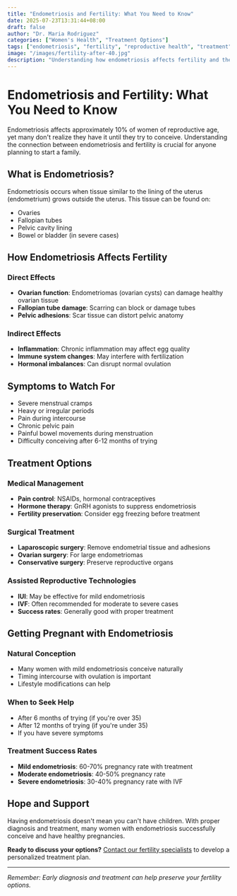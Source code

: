 ```yaml
---
title: "Endometriosis and Fertility: What You Need to Know"
date: 2025-07-23T13:31:44+08:00
draft: false
author: "Dr. Maria Rodriguez"
categories: ["Women's Health", "Treatment Options"]
tags: ["endometriosis", "fertility", "reproductive health", "treatment"]
image: "/images/fertility-after-40.jpg"
description: "Understanding how endometriosis affects fertility and the treatment options available to help you conceive."
---
```


# Endometriosis and Fertility: What You Need to Know

Endometriosis affects approximately 10% of women of reproductive age, yet many don't realize they have it until they try to conceive. Understanding the connection between endometriosis and fertility is crucial for anyone planning to start a family.

## What is Endometriosis?

Endometriosis occurs when tissue similar to the lining of the uterus (endometrium) grows outside the uterus. This tissue can be found on:

- Ovaries
- Fallopian tubes  
- Pelvic cavity lining
- Bowel or bladder (in severe cases)

## How Endometriosis Affects Fertility

### Direct Effects
- **Ovarian function**: Endometriomas (ovarian cysts) can damage healthy ovarian tissue
- **Fallopian tube damage**: Scarring can block or damage tubes
- **Pelvic adhesions**: Scar tissue can distort pelvic anatomy

### Indirect Effects
- **Inflammation**: Chronic inflammation may affect egg quality
- **Immune system changes**: May interfere with fertilization
- **Hormonal imbalances**: Can disrupt normal ovulation

## Symptoms to Watch For

- Severe menstrual cramps
- Heavy or irregular periods
- Pain during intercourse
- Chronic pelvic pain
- Painful bowel movements during menstruation
- Difficulty conceiving after 6-12 months of trying

## Treatment Options

### Medical Management
- **Pain control**: NSAIDs, hormonal contraceptives
- **Hormone therapy**: GnRH agonists to suppress endometriosis
- **Fertility preservation**: Consider egg freezing before treatment

### Surgical Treatment
- **Laparoscopic surgery**: Remove endometrial tissue and adhesions
- **Ovarian surgery**: For large endometriomas
- **Conservative surgery**: Preserve reproductive organs

### Assisted Reproductive Technologies
- **IUI**: May be effective for mild endometriosis
- **IVF**: Often recommended for moderate to severe cases
- **Success rates**: Generally good with proper treatment

## Getting Pregnant with Endometriosis

### Natural Conception
- Many women with mild endometriosis conceive naturally
- Timing intercourse with ovulation is important
- Lifestyle modifications can help

### When to Seek Help
- After 6 months of trying (if you're over 35)
- After 12 months of trying (if you're under 35)
- If you have severe symptoms

### Treatment Success Rates
- **Mild endometriosis**: 60-70% pregnancy rate with treatment
- **Moderate endometriosis**: 40-50% pregnancy rate
- **Severe endometriosis**: 30-40% pregnancy rate with IVF

## Hope and Support

Having endometriosis doesn't mean you can't have children. With proper diagnosis and treatment, many women with endometriosis successfully conceive and have healthy pregnancies.

**Ready to discuss your options?** [Contact our fertility specialists](/contact/) to develop a personalized treatment plan.

---

*Remember: Early diagnosis and treatment can help preserve your fertility options.*